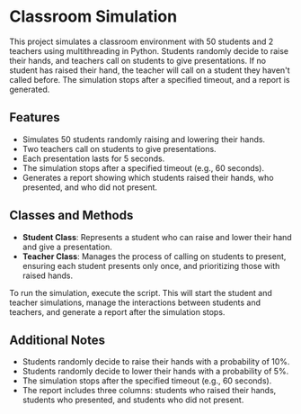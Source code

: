 # Classroom Simulation
This project simulates a classroom environment with 50 students and 2 teachers using multithreading in Python. Students randomly decide to raise their hands, and teachers call on students to give presentations. If no student has raised their hand, the teacher will call on a student they haven't called before. The simulation stops after a specified timeout, and a report is generated.

## Features
- Simulates 50 students randomly raising and lowering their hands.
- Two teachers call on students to give presentations.
- Each presentation lasts for 5 seconds.
- The simulation stops after a specified timeout (e.g., 60 seconds).
- Generates a report showing which students raised their hands, who presented, and who did not present.


## Classes and Methods
- **Student Class**: Represents a student who can raise and lower their hand and give a presentation.
- **Teacher Class**: Manages the process of calling on students to present, ensuring each student presents only once, and prioritizing those with raised hands.

To run the simulation, execute the script. This will start the student and teacher simulations, manage the interactions between students and teachers, and generate a report after the simulation stops.


## Additional Notes
- Students randomly decide to raise their hands with a probability of 10%.
- Students randomly decide to lower their hands with a probability of 5%.
- The simulation stops after the specified timeout (e.g., 60 seconds).
- The report includes three columns: students who raised their hands, students who presented, and students who did not present.
